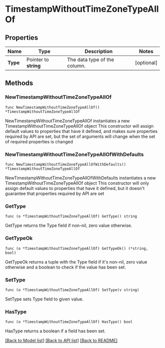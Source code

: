 # TimestampWithoutTimeZoneTypeAllOf

## Properties

Name | Type | Description | Notes
------------ | ------------- | ------------- | -------------
**Type** | Pointer to **string** | The data type of the column. | [optional] 

## Methods

### NewTimestampWithoutTimeZoneTypeAllOf

`func NewTimestampWithoutTimeZoneTypeAllOf() *TimestampWithoutTimeZoneTypeAllOf`

NewTimestampWithoutTimeZoneTypeAllOf instantiates a new TimestampWithoutTimeZoneTypeAllOf object
This constructor will assign default values to properties that have it defined,
and makes sure properties required by API are set, but the set of arguments
will change when the set of required properties is changed

### NewTimestampWithoutTimeZoneTypeAllOfWithDefaults

`func NewTimestampWithoutTimeZoneTypeAllOfWithDefaults() *TimestampWithoutTimeZoneTypeAllOf`

NewTimestampWithoutTimeZoneTypeAllOfWithDefaults instantiates a new TimestampWithoutTimeZoneTypeAllOf object
This constructor will only assign default values to properties that have it defined,
but it doesn't guarantee that properties required by API are set

### GetType

`func (o *TimestampWithoutTimeZoneTypeAllOf) GetType() string`

GetType returns the Type field if non-nil, zero value otherwise.

### GetTypeOk

`func (o *TimestampWithoutTimeZoneTypeAllOf) GetTypeOk() (*string, bool)`

GetTypeOk returns a tuple with the Type field if it's non-nil, zero value otherwise
and a boolean to check if the value has been set.

### SetType

`func (o *TimestampWithoutTimeZoneTypeAllOf) SetType(v string)`

SetType sets Type field to given value.

### HasType

`func (o *TimestampWithoutTimeZoneTypeAllOf) HasType() bool`

HasType returns a boolean if a field has been set.


[[Back to Model list]](../README.md#documentation-for-models) [[Back to API list]](../README.md#documentation-for-api-endpoints) [[Back to README]](../README.md)


